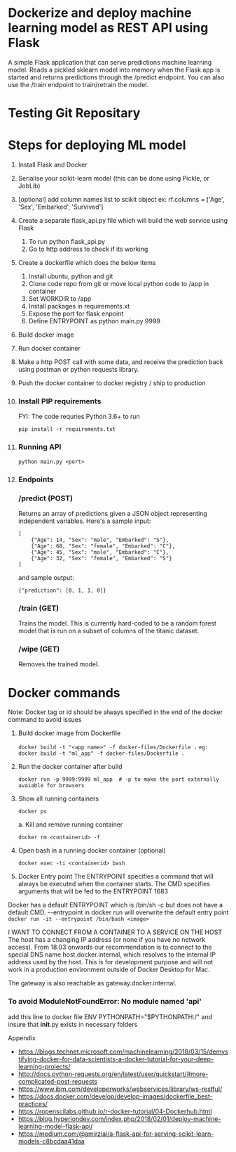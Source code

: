 # Dockerize and deploy machine learning model as REST API using Flask
A simple Flask application that can serve predictions machine learning model. Reads a pickled sklearn model into memory when the Flask app is started and returns predictions through the /predict endpoint. You can also use the /train endpoint to train/retrain the model.
# Testing Git Repositary 
# Steps for deploying ML model

1. Install Flask and Docker
2. Serialise your scikit-learn model (this can be done using Pickle, or JobLib)
3. [optional] add column names list to scikit object ex: rf.columns = ['Age', 'Sex', 'Embarked', 'Survived']
4. Create a separate flask_api.py file which will build the web service using Flask
    1. To run python flask_api.py <port>
    2. Go to http address to check if its working
5. Create a dockerfile which does the below items
    1. Install ubuntu, python and git
    2. Clone code repo from git or move local python code to /app in container 
    3. Set WORKDIR to /app
    4. Install packages in requirements.xt
    5. Expose the port for flask enpoint
    6. Define ENTRYPOINT as python main.py 9999
6. Build  docker image
7. Run docker container 
8. Make a http POST call with some data, and receive the prediction back using postman or python requests library.
9. Push the docker container to docker registry / ship to production

1. ### Install PIP requirements
    FYI: The code requries Python 3.6+ to run 
    ```
    pip install -r requirements.txt
    ```
2. ### Running API

    ```
    python main.py <port>
    ```

3. ### Endpoints
    ### /predict (POST)
    Returns an array of predictions given a JSON object representing independent variables. Here's a sample input:
    ```
    [
        {"Age": 14, "Sex": "male", "Embarked": "S"},
        {"Age": 68, "Sex": "female", "Embarked": "C"},
        {"Age": 45, "Sex": "male", "Embarked": "C"},
        {"Age": 32, "Sex": "female", "Embarked": "S"}
    ]
    ```
    
    and sample output:
    ```
    {"prediction": [0, 1, 1, 0]}
    ```
        
    ### /train (GET)
    Trains the model. This is currently hard-coded to be a random forest model that is run on a subset of columns of the titanic dataset.
    
    ### /wipe (GET)
    Removes the trained model.


# Docker commands 
Note: Docker tag or id should be always specified in the end of the docker command to avoid issues
1. Build docker image from Dockerfile

    ```docker build -t "<app name>" -f docker-files/Dockerfile .```
    ```eg: docker build -t "ml_app" -f docker-files/Dockerfile .```

2. Run the docker container after build

    ```docker run -p 9999:9999 ml_app  # -p to make the port externally avaiable for browsers```

3. Show all running containers
    
    ```docker ps```

    a. Kill and remove running container
    
     ```docker rm <containerid> -f ```

4. Open bash in a running docker container (optional)

    ```docker exec -ti <containerid> bash```
5. Docker Entry point
The ENTRYPOINT specifies a command that will always be executed when the container starts. The CMD specifies arguments that will be fed to the ENTRYPOINT
1683

Docker has a default ENTRYPOINT which is /bin/sh -c but does not have a default CMD.
--entrypoint in docker run will overwrite the default entry point
    ```docker run -it --entrypoint /bin/bash <image>```

I WANT TO CONNECT FROM A CONTAINER TO A SERVICE ON THE HOST
The host has a changing IP address (or none if you have no network access). From 18.03 onwards our recommendation is to connect to the special DNS name host.docker.internal, which resolves to the internal IP address used by the host. This is for development purpose and will not work in a production environment outside of Docker Desktop for Mac.

The gateway is also reachable as gateway.docker.internal.

### To avoid ModuleNotFoundError: No module named 'api'
add this line to docker file
ENV PYTHONPATH="$PYTHONPATH:/"
and insure that __init__.py exists in necessary folders

Appendix
- https://blogs.technet.microsoft.com/machinelearning/2018/03/15/demystifying-docker-for-data-scientists-a-docker-tutorial-for-your-deep-learning-projects/
- http://docs.python-requests.org/en/latest/user/quickstart/#more-complicated-post-requests
- https://www.ibm.com/developerworks/webservices/library/ws-restful/
- https://docs.docker.com/develop/develop-images/dockerfile_best-practices/
- https://ropenscilabs.github.io/r-docker-tutorial/04-Dockerhub.html
- https://blog.hyperiondev.com/index.php/2018/02/01/deploy-machine-learning-model-flask-api/
- https://medium.com/@amirziai/a-flask-api-for-serving-scikit-learn-models-c8bcdaa41daa

